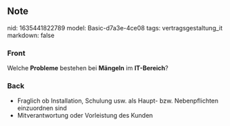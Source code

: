 ## Note
nid: 1635441822789
model: Basic-d7a3e-4ce08
tags: vertragsgestaltung_it
markdown: false

### Front
Welche <b>Probleme</b> bestehen bei <b>Mängeln</b> im
<b>IT-Bereich</b>?

### Back
<ul>
  <li>Fraglich ob Installation, Schulung usw. als Haupt- bzw.
  Nebenpflichten einzuordnen sind
  <li>Mitverantwortung oder Vorleistung des Kunden
</ul>
